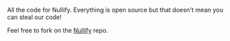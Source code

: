 All the code for Nullify. Everything is open source but that doesn't mean you can steal our code!

Feel free to fork on the [Nullify](https://github.com/notplu/Nullify) repo.